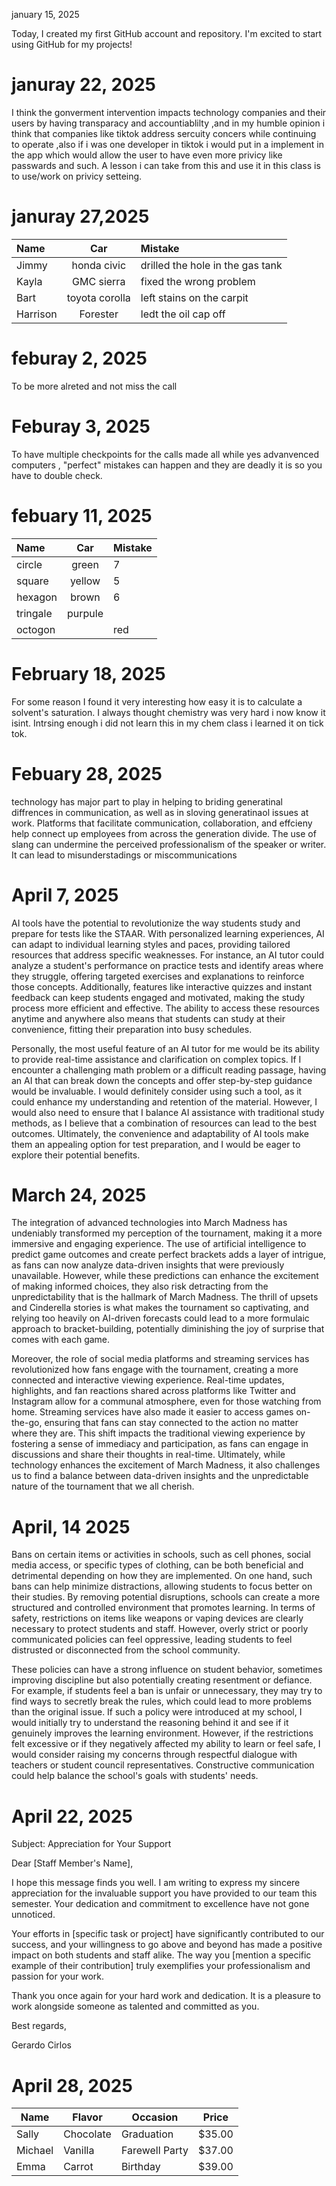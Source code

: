 january 15, 2025

Today, I created my first GitHub account and repository. I'm excited to start using GitHub for my projects!

# januray 22, 2025
I think the gonverment intervention impacts technology companies and their users by having transparacy and accountiablilty ,and in my humble opinion i think that companies like tiktok address sercuity concers while continuing to operate ,also if i was one developer in tiktok i would put in a implement in the app which would allow the user to have even more privicy like passwards and such. A lesson i can take from this and use it in this class is to use/work on privicy setteing.

# januray 27,2025
| Name     | Car | Mistake |
| :------- | :--: | :------ |
| Jimmy    | honda civic    |   drilled the hole in the gas tank      |
| Kayla    | GMC sierra    | fixed the wrong problem        |
| Bart     | toyota corolla    |  left stains on the carpit       |
| Harrison | Forester    |  ledt the oil cap off       |


# feburay 2, 2025
To be more alreted and not miss the call

# Feburay 3, 2025
To have multiple checkpoints for the calls made all while yes advanvenced computers , "perfect" mistakes can happen and they are deadly it is so you have to double check.


# febuary 11, 2025


| Name     | Car | Mistake |
| :------- | :--: | :------ |
| circle    |green   |      7   |
|square   |    yellow|      5   |
| hexagon    |   brown |     6    |
|  tringale   |purpule| |4|
| octogon | |red| |3|

# February 18, 2025

For some reason I found it very interesting how easy it is to calculate a solvent's saturation. I always thought chemistry was very hard i now know it isint. Intrsing enough i did not learn this in my chem class i learned it on tick tok. 

# Febuary 28, 2025
technology has major part to play in helping to briding generatinal diffrences in communication, as well as in sloving generatinaol issues at work. Platforms that facilitate communication, collaboration, and effcieny help connect up employees from across the generation divide. The use of slang can undermine the perceived professionalism of the speaker or writer. It can lead to misunderstadings or miscommunications


# April 7, 2025

AI tools have the potential to revolutionize the way students study and prepare for tests like the STAAR. With personalized learning experiences, AI can adapt to individual learning styles and paces, providing tailored resources that address specific weaknesses. For instance, an AI tutor could analyze a student's performance on practice tests and identify areas where they struggle, offering targeted exercises and explanations to reinforce those concepts. Additionally, features like interactive quizzes and instant feedback can keep students engaged and motivated, making the study process more efficient and effective. The ability to access these resources anytime and anywhere also means that students can study at their convenience, fitting their preparation into busy schedules.

Personally, the most useful feature of an AI tutor for me would be its ability to provide real-time assistance and clarification on complex topics. If I encounter a challenging math problem or a difficult reading passage, having an AI that can break down the concepts and offer step-by-step guidance would be invaluable. I would definitely consider using such a tool, as it could enhance my understanding and retention of the material. However, I would also need to ensure that I balance AI assistance with traditional study methods, as I believe that a combination of resources can lead to the best outcomes. Ultimately, the convenience and adaptability of AI tools make them an appealing option for test preparation, and I would be eager to explore their potential benefits.

# March 24, 2025
The integration of advanced technologies into March Madness has undeniably transformed my perception of the tournament, making it a more immersive and engaging experience. The use of artificial intelligence to predict game outcomes and create perfect brackets adds a layer of intrigue, as fans can now analyze data-driven insights that were previously unavailable. However, while these predictions can enhance the excitement of making informed choices, they also risk detracting from the unpredictability that is the hallmark of March Madness. The thrill of upsets and Cinderella stories is what makes the tournament so captivating, and relying too heavily on AI-driven forecasts could lead to a more formulaic approach to bracket-building, potentially diminishing the joy of surprise that comes with each game.

Moreover, the role of social media platforms and streaming services has revolutionized how fans engage with the tournament, creating a more connected and interactive viewing experience. Real-time updates, highlights, and fan reactions shared across platforms like Twitter and Instagram allow for a communal atmosphere, even for those watching from home. Streaming services have also made it easier to access games on-the-go, ensuring that fans can stay connected to the action no matter where they are. This shift impacts the traditional viewing experience by fostering a sense of immediacy and participation, as fans can engage in discussions and share their thoughts in real-time. Ultimately, while technology enhances the excitement of March Madness, it also challenges us to find a balance between data-driven insights and the unpredictable nature of the tournament that we all cherish.

# April, 14 2025
Bans on certain items or activities in schools, such as cell phones, social media access, or specific types of clothing, can be both beneficial and detrimental depending on how they are implemented. On one hand, such bans can help minimize distractions, allowing students to focus better on their studies. By removing potential disruptions, schools can create a more structured and controlled environment that promotes learning. In terms of safety, restrictions on items like weapons or vaping devices are clearly necessary to protect students and staff. However, overly strict or poorly communicated policies can feel oppressive, leading students to feel distrusted or disconnected from the school community.

These policies can have a strong influence on student behavior, sometimes improving discipline but also potentially creating resentment or defiance. For example, if students feel a ban is unfair or unnecessary, they may try to find ways to secretly break the rules, which could lead to more problems than the original issue. If such a policy were introduced at my school, I would initially try to understand the reasoning behind it and see if it genuinely improves the learning environment. However, if the restrictions felt excessive or if they negatively affected my ability to learn or feel safe, I would consider raising my concerns through respectful dialogue with teachers or student council representatives. Constructive communication could help balance the school's goals with students' needs.


# April 22, 2025
Subject: Appreciation for Your Support

Dear [Staff Member's Name],

I hope this message finds you well. I am writing to express my sincere appreciation for the invaluable support you have provided to our team this semester. Your dedication and commitment to excellence have not gone unnoticed.

Your efforts in [specific task or project] have significantly contributed to our success, and your willingness to go above and beyond has made a positive impact on both students and staff alike. The way you [mention a specific example of their contribution] truly exemplifies your professionalism and passion for your work.

Thank you once again for your hard work and dedication. It is a pleasure to work alongside someone as talented and committed as you.

Best regards,

Gerardo Cirlos


# April 28, 2025
|Name|Flavor|Occasion|Price|
|---|---|---|---|
|Sally|Chocolate|Graduation|$35.00|
|Michael|Vanilla|Farewell Party|$37.00|
|Emma|Carrot|Birthday|$39.00| 


